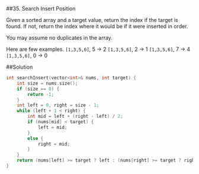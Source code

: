 ##35. Search Insert Position

Given a sorted array and a target value, return the index if the target is found. If not, return the index where it would be if it were inserted in order.

You may assume no duplicates in the array.

Here are few examples.
`[1,3,5,6]`, 5 → 2
`[1,3,5,6]`, 2 → 1
`[1,3,5,6]`, 7 → 4
`[1,3,5,6]`, 0 → 0

##Solution

```cpp
int searchInsert(vector<int>& nums, int target) {
	int size = nums.size();
	if (size == 0) {
		return -1;
	}
	int left = 0, right = size - 1;
	while (left + 1 < right) {
		int mid = left + (right - left) / 2;
		if (nums[mid] < target) {
			left = mid;
		}
		else {
			right = mid;
		}
	}
	return (nums[left] >= target ? left : (nums[right] >= target ? right : right + 1));
}
```